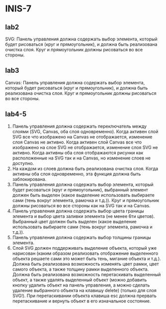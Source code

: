 # INIS-7

## lab2
SVG: Панель управления должна содержать выбор элемента, который будет рисоваться (круг и прямоугольник), и должна быть реализована очистка слоя. Круг и прямоугольник должны рисоваться во все стороны.

## lab3
Canvas: Панель управления должна содержать выбор элемента, который будет рисоваться (круг и прямоугольник), и должна быть реализована очистка слоя. Круг и прямоугольник должны рисоваться во все стороны.

## lab4-5
1. Панель управления должна содержать переключатель между слоями (SVG, Canvas, оба слоя одновременно). Когда активен слой SVG все что изображено на Canvas не отображается, изменение слоя Canvas не активно. Когда активен слой Canvas все что изображено на слое SVG не отображается, изменение слоя SVG не активно. Когда активны оба слоя отображаются рисунки как расположенные на SVG так и на Canvas, но изменение слоев не доступно.
2. На каждом из слоев должна быть реализована очистка слоя. Когда активны оба слоя одновременно, эта функция должна быть заблокирована.
3. Панель управления должна содержать выбор элемента, который будет рисоваться (круг и прямоугольник), выбранный элемент должен быть выделен (какое выделение использовать выбираете сами (тень вокруг элемента, рамочка и т.д.)). Круг и прямоугольник должны рисоваться во все стороны как на SVG так и на Canvas.
4. Панель управления должна содержать выбор цвета границы элемента и выбор цвета заливки элемента (не менее 6ти цветов). Выбранный цвет должен быть выделен (какое выделение использовать выбираете сами (тень вокруг элемента, рамочка и т.д.)).
5. Панель управления должна содержать выбор толщины границы элемента.
6. Слой SVG должен поддерживать выделение объекта, который уже нарисован (каким образом реализовать отображение выделенного объекта решаете сами это может быть тень, мигание объекта и т.д.). Должна быть реализована возможность изменять цвет рамки, цвет самого объекта, а также толщину рамки выделенного объекта. Должна быть реализована возможность перетаскивать выделенный объект, а также удалять выделенный объект (можно добавить кнопку удалить объект на панель управления, а можно сделать удаление выбранного объекта на клавишу delete) (только для слоя SVG!). При перетаскивании объекта клавиша esc должна прервать перетаскивание и вернуть объект в его изначальное состояние.
